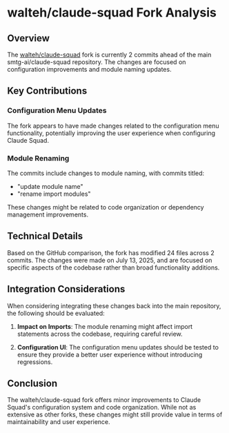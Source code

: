 # walteh/claude-squad Fork Analysis

## Overview

The [walteh/claude-squad](https://github.com/walteh/claude-squad) fork is currently 2 commits ahead of the main smtg-ai/claude-squad repository. The changes are focused on configuration improvements and module naming updates.

## Key Contributions

### Configuration Menu Updates

The fork appears to have made changes related to the configuration menu functionality, potentially improving the user experience when configuring Claude Squad.

### Module Renaming

The commits include changes to module naming, with commits titled:
- "update module name"
- "rename import modules"

These changes might be related to code organization or dependency management improvements.

## Technical Details

Based on the GitHub comparison, the fork has modified 24 files across 2 commits. The changes were made on July 13, 2025, and are focused on specific aspects of the codebase rather than broad functionality additions.

## Integration Considerations

When considering integrating these changes back into the main repository, the following should be evaluated:

1. **Impact on Imports**: The module renaming might affect import statements across the codebase, requiring careful review.

2. **Configuration UI**: The configuration menu updates should be tested to ensure they provide a better user experience without introducing regressions.

## Conclusion

The walteh/claude-squad fork offers minor improvements to Claude Squad's configuration system and code organization. While not as extensive as other forks, these changes might still provide value in terms of maintainability and user experience.